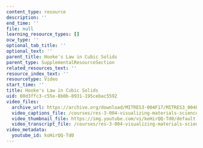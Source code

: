 ```yaml
---
content_type: resource
description: ''
end_time: ''
file: null
learning_resource_types: []
ocw_type: ''
optional_tab_title: ''
optional_text: ''
parent_title: Hooke's Law in Cubic Solids
parent_type: SupplementalResourceSection
related_resources_text: ''
resource_index_text: ''
resourcetype: Video
start_time: ''
title: Hooke's Law in Cubic Solids
uid: 80d3ffc3-c55e-8b0b-8931-195cebac5592
video_files:
  archive_url: https://archive.org/download/MITRES3-004F17/MITRES3_004F17_2012_anon3_300k.mp4
  video_captions_file: /courses/res-3-004-visualizing-materials-science-fall-2017/4249bb88c528579ab10d31f083171e4f_koHirQQ-Td0.vtt
  video_thumbnail_file: https://img.youtube.com/vi/koHirQQ-Td0/default.jpg
  video_transcript_file: /courses/res-3-004-visualizing-materials-science-fall-2017/aadef3f8f4739039054f43bf2fed0488_koHirQQ-Td0.pdf
video_metadata:
  youtube_id: koHirQQ-Td0
---
```

